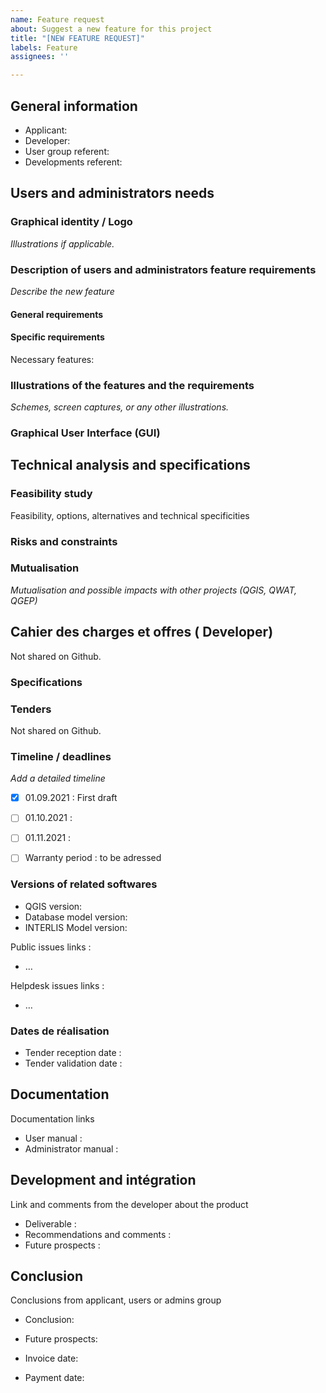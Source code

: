 ```yaml
---
name: Feature request
about: Suggest a new feature for this project
title: "[NEW FEATURE REQUEST]"
labels: Feature
assignees: ''

---
```


## General information

- Applicant:  
- Developer: 
- User group referent: 
- Developments referent: 

## Users and administrators needs

### Graphical identity / Logo

_Illustrations if applicable._

### Description of users and administrators feature requirements

_Describe the new feature_

#### General requirements


#### Specific requirements

Necessary features:
### Illustrations of the features and the requirements

_Schemes, screen captures, or any other illustrations._


### Graphical User Interface (GUI)


## Technical analysis and specifications

### Feasibility study

Feasibility, options, alternatives and technical specificities


### Risks and constraints


### Mutualisation 
_Mutualisation and possible impacts with other projects (QGIS, QWAT, QGEP)_


## Cahier des charges et offres ( Developer)
Not shared on Github.

### Specifications

### Tenders

Not shared on Github.

### Timeline / deadlines
_Add a detailed timeline_

- [x] 01.09.2021 : First draft
- [ ] 01.10.2021 : 
- [ ] 01.11.2021 : 


- [ ] Warranty period : to be adressed

### Versions of related softwares

- QGIS version: 
- Database model version: 
- INTERLIS Model version: 

Public issues links : 
- …

Helpdesk issues links : 
- …

### Dates de réalisation

- Tender reception date : 
- Tender validation date : 

## Documentation

Documentation links
- User manual : 
- Administrator manual :

## Development and intégration

Link and comments from the developer about the product

- Deliverable : 
- Recommendations and comments : 
- Future prospects : 

## Conclusion

Conclusions from applicant, users or admins group

- Conclusion: 
- Future prospects:

- Invoice date: 
- Payment date:
